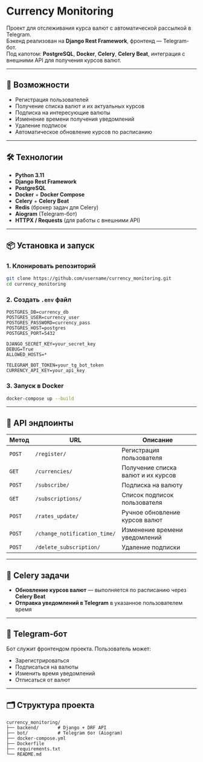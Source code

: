 # Currency Monitoring

Проект для отслеживания курса валют с автоматической рассылкой в Telegram.  
Бэкенд реализован на **Django Rest Framework**, фронтенд — Telegram-бот.  
Под капотом: **PostgreSQL**, **Docker**, **Celery**, **Celery Beat**, интеграция с внешними API для получения курсов валют.

---

## 🚀 Возможности
- Регистрация пользователей
- Получение списка валют и их актуальных курсов
- Подписка на интересующие валюты
- Изменение времени получения уведомлений
- Удаление подписок
- Автоматическое обновление курсов по расписанию

---

## 🛠 Технологии
- **Python 3.11**
- **Django Rest Framework**
- **PostgreSQL**
- **Docker** + **Docker Compose**
- **Celery** + **Celery Beat**
- **Redis** (брокер задач для Celery)
- **Aiogram** (Telegram-бот)
- **HTTPX / Requests** (для работы с внешними API)

---

## 📦 Установка и запуск

### 1. Клонировать репозиторий
```bash
git clone https://github.com/username/currency_monitoring.git
cd currency_monitoring
```

### 2. Создать `.env` файл
```env
POSTGRES_DB=currency_db
POSTGRES_USER=currency_user
POSTGRES_PASSWORD=currency_pass
POSTGRES_HOST=postgres
POSTGRES_PORT=5432

DJANGO_SECRET_KEY=your_secret_key
DEBUG=True
ALLOWED_HOSTS=*

TELEGRAM_BOT_TOKEN=your_tg_bot_token
CURRENCY_API_KEY=your_api_key
```

### 3. Запуск в Docker
```bash
docker-compose up --build
```

---

## 🔌 API эндпоинты

| Метод | URL | Описание |
|-------|-----|----------|
| `POST` | `/register/` | Регистрация пользователя |
| `GET`  | `/currencies/` | Получение списка валют и их курсов |
| `POST` | `/subscribe/` | Подписка на валюту |
| `GET`  | `/subscriptions/` | Список подписок пользователя |
| `POST` | `/rates_update/` | Ручное обновление курсов валют |
| `POST` | `/change_notification_time/` | Изменение времени уведомлений |
| `POST` | `/delete_subscription/` | Удаление подписки |

---

## 🔄 Celery задачи
- **Обновление курсов валют** — выполняется по расписанию через **Celery Beat**
- **Отправка уведомлений в Telegram** в указанное пользователем время

---

## 🤖 Telegram-бот
Бот служит фронтендом проекта. Пользователь может:
- Зарегистрироваться
- Подписаться на валюты
- Изменить время уведомлений
- Отписаться от валют

---

## 🗂 Структура проекта
```
currency_monitoring/
├── backend/       # Django + DRF API
├── bot/           # Telegram бот (Aiogram)
├── docker-compose.yml
├── Dockerfile
├── requirements.txt
└── README.md
```
